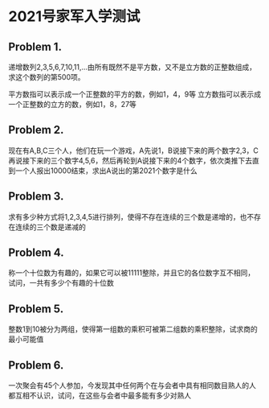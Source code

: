 # 2021号家军入学测试

## Problem 1.

递增数列2,3,5,6,7,10,11,...由所有既然不是平方数，又不是立方数的正整数组成，求这个数列的第500项。

平方数指可以表示成一个正整数的平方的数，例如1，4，9等
立方数指可以表示成一个正整数的立方的数，例如1，8，27等

























## Problem 2.

现在有A,B,C三个人，他们在玩一个游戏，A先说1，B说接下来的两个数字2,3，C再说接下来的三个数字4,5,6，然后再轮到A说接下来的4个数字，依次类推下去直到一个人报出10000结束，求出A说出的第2021个数字是什么





















<div STYLE="page-break-after: always;"></div>

## Problem 3.

求有多少种方式将1,2,3,4,5进行排列，使得不存在连续的三个数是递增的，也不存在连续的三个数是递减的

























## Problem 4.

称一个十位数为有趣的，如果它可以被11111整除，并且它的各位数字互不相同，试问，一共有多少个有趣的十位数





















<div STYLE="page-break-after: always;"></div>

## Problem 5.

整数1到10被分为两组，使得第一组数的乘积可被第二组数的乘积整除，试求商的最小可能值



















<div STYLE="page-break-after: always;"></div>

## Problem 6.

一次聚会有45个人参加，今发现其中任何两个在与会者中具有相同数目熟人的人都互相不认识，试问，在这些与会者中最多能有多少对熟人















